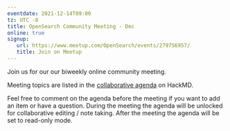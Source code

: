 ```yaml
---
eventdate: 2021-12-14T09:00
tz: UTC -8
title: OpenSearch Community Meeting - Dec
online: true
signup:
   url: https://www.meetup.com/OpenSearch/events/279756957/
   title: Join on Meetup
---
```


Join us for our our biweekly online community meeting. 

Meeting topics are listed in the [collaborative agenda](https://hackmd.io/r-HoQFFDTICS-A6SQs4Ynw?both) on HackMD. 

Feel free to comment on the agenda before the meeting if you want to add an item or have a question. 
During the meeting the agenda will be unlocked for collaborative editing / note taking. After the meeting the agenda will be set to read-only mode. 